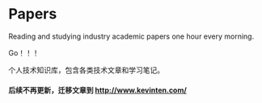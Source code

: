 ﻿# Papers

Reading and studying industry academic papers one hour every morning. 

Go！！！

个人技术知识库，包含各类技术文章和学习笔记。

#### 后续不再更新，迁移文章到 http://www.kevinten.com/
